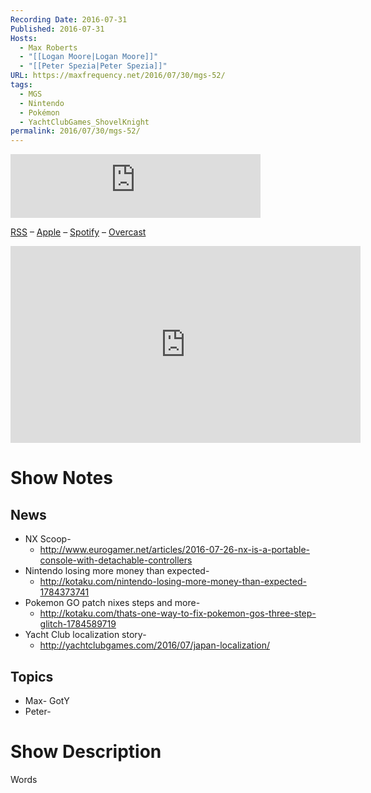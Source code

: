 ```yaml
---
Recording Date: 2016-07-31
Published: 2016-07-31
Hosts:
  - Max Roberts
  - "[[Logan Moore|Logan Moore]]"
  - "[[Peter Spezia|Peter Spezia]]"
URL: https://maxfrequency.net/2016/07/30/mgs-52/
tags:
  - MGS
  - Nintendo
  - Pokémon
  - YachtClubGames_ShovelKnight
permalink: 2016/07/30/mgs-52/
---
```

<iframe src="https://podcasters.spotify.com/pod/show/millennialgamingspeak/embed/episodes/Episode-52-Do-We-Finally-Know-What-The-NX-Is-e1adhqk/a-a6ts420" height="102px" width="400px" frameborder="0" scrolling="no"></iframe>

[RSS](https://anchor.fm/s/74aa3858/podcast/rss) – [Apple](https://podcasts.apple.com/us/podcast/episode-3-gdc-wrap-up/id1000915981?i=1000542222515) – [Spotify](https://open.spotify.com/episode/7wePXT4Bt22LWifVLx3n8y) – [Overcast](https://overcast.fm/+EtIgeWxEU)

<div class=iframe-container>
<iframe width="560" height="315" src="https://www.youtube-nocookie.com/embed/Co_4aPbsFzQ?si=mXCnaSo3yKCHftvj" title="YouTube video player" frameborder="0" allow="accelerometer; autoplay; clipboard-write; encrypted-media; gyroscope; picture-in-picture; web-share" allowfullscreen></iframe>
</div>

# Show Notes

## News

- NX Scoop- 
	- http://www.eurogamer.net/articles/2016-07-26-nx-is-a-portable-console-with-detachable-controllers 
- Nintendo losing more money than expected- 
	- http://kotaku.com/nintendo-losing-more-money-than-expected-1784373741 
- Pokemon GO patch nixes steps and more- 
	- http://kotaku.com/thats-one-way-to-fix-pokemon-gos-three-step-glitch-1784589719
- Yacht Club localization story-
	- http://yachtclubgames.com/2016/07/japan-localization/ 

## Topics 

- Max- GotY
- Peter-
# Show Description

Words